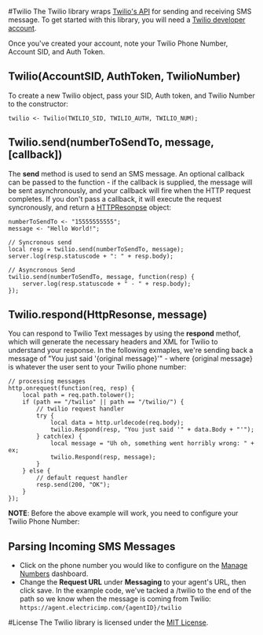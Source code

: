 #Twilio
The Twilio library wraps [Twilio's API](http://www.twilio.com/) for sending and receiving SMS message. To get started with this library, you will need a [Twilio developer account](http://developers.twilio.com/).

Once you've created your account, note your Twilio Phone Number, Account SID, and Auth Token.

## Twilio(AccountSID, AuthToken, TwilioNumber)
To create a new Twilio object, pass your SID, Auth token, and Twilio Number to the constructor:

```squirrel
twilio <- Twilio(TWILIO_SID, TWILIO_AUTH, TWILIO_NUM);
```

## Twilio.send(numberToSendTo, message, [callback])
The **send** method is used to send an SMS message. An optional callback can be passed to the function - if the callback is supplied, the message will be sent asynchronously, and your callback will fire when the HTTP request completes. If you don't pass a callback, it will execute the request syncronously, and return a [HTTPResonpse](http://electricimp.com/docs/api/HTTPResonse) object:

```squirrel
numberToSendTo <- "15555555555";
message <- "Hello World!";

// Syncronous send
local resp = twilio.send(numberToSendTo, message);
server.log(resp.statuscode + ": " + resp.body);

// Asyncronous Send
twilio.send(numberToSendTo, message, function(resp) {
	server.log(resp.statuscode + " - " + resp.body);
});
```

## Twilio.respond(HttpResonse, message)
You can respond to Twilio Text messages by using the **respond** methof, which will generate the necessary headers and XML for Twilio to understand your response. In the following exmaples, we're sending back a message of "You just said '{original message}'" - where {original message} is whatever the user sent to your Twilio phone number:

```squirrel
// processing messages
http.onrequest(function(req, resp) {
    local path = req.path.tolower();
    if (path == "/twilio" || path == "/twilio/") {
        // twilio request handler
        try {
            local data = http.urldecode(req.body);
            twilio.Respond(resp, "You just said '" + data.Body + "'");
        } catch(ex) {
            local message = "Uh oh, something went horribly wrong: " + ex;
            twilio.Respond(resp, message);
        }
    } else {
        // default request handler
        resp.send(200, "OK");
    }
});
```

**NOTE**: Before the above example will work, you need to configure your Twilio Phone Number:
## Parsing Incoming SMS Messages
 - Click on the phone number you would like to configure on the [Manage Numbers](https://www.twilio.com/user/account/phone-numbers/incoming) dashboard.
 - Change the **Request URL** under **Messaging** to your agent's URL, then click save. In the example code, we've tacked a /twilio to the end of the path so we know when the message is coming from Twilio: ```https://agent.electricimp.com/{agentID}/twilio```

#License
The Twilio library is licensed under the [MIT License](./LICENSE).
